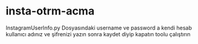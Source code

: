 # insta-otrm-acma
InstagramUserInfo.py Dosyasındaki username ve password a kendi hesab kullanıcı adınız ve şifrenizi yazın sonra kaydet diyip kapatın toolu çalıştırın
